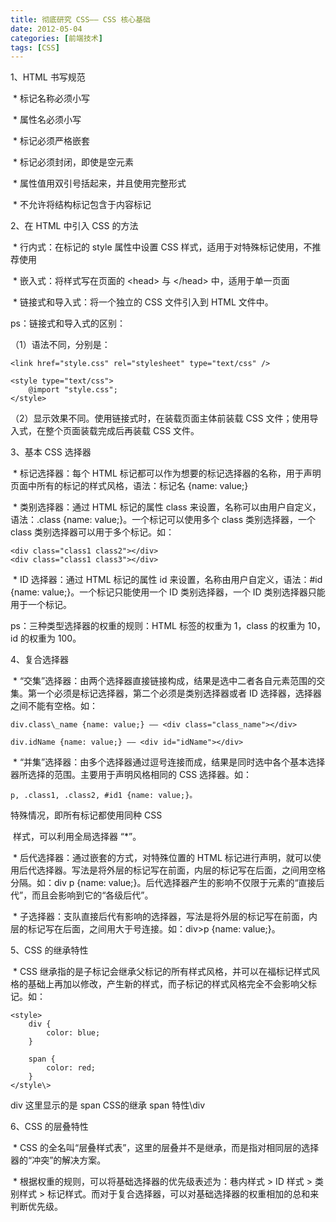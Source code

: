 ```yaml
---
title: 彻底研究 CSS—— CSS 核心基础
date: 2012-05-04
categories: [前端技术]
tags: [CSS]
---
```


1、HTML 书写规范

 \* 标记名称必须小写

 \* 属性名必须小写

 \* 标记必须严格嵌套

 \* 标记必须封闭，即使是空元素

 \* 属性值用双引号括起来，并且使用完整形式

 \* 不允许将结构标记包含于内容标记


2、在 HTML 中引入 CSS 的方法

 \* 行内式：在标记的 style 属性中设置 CSS
样式，适用于对特殊标记使用，不推荐使用

 \* 嵌入式：将样式写在页面的 \<head\> 与 \</head\> 中，适用于单一页面

 \* 链接式和导入式：将一个独立的 CSS 文件引入到 HTML 文件中。


ps：链接式和导入式的区别：

（1）语法不同，分别是：
```
<link href="style.css" rel="stylesheet" type="text/css" />
```

```
<style type="text/css">
	@import "style.css";
</style>
```

（2）显示效果不同。使用链接式时，在装载页面主体前装载 CSS
文件；使用导入式，在整个页面装载完成后再装载 CSS 文件。


3、基本 CSS 选择器

 \* 标记选择器：每个 HTML
标记都可以作为想要的标记选择器的名称，用于声明页面中所有的标记的样式风格，语法：标记名
{name: value;}


 \* 类别选择器：通过 HTML 标记的属性 class
来设置，名称可以由用户自定义，语法：.class {name:
value;}。一个标记可以使用多个 class 类别选择器，一个 class
类别选择器可以用于多个标记。如：
```
<div class="class1 class2"></div>
<div class="class1 class3"></div>
```

 \* ID 选择器：通过 HTML 标记的属性 id 来设置，名称由用户自定义，语法：\#id
{name: value;}。一个标记只能使用一个 ID 类别选择器，一个 ID
类别选择器只能用于一个标记。


ps：三种类型选择器的权重的规则：HTML 标签的权重为 1，class 的权重为 10，id
的权重为 100。


4、复合选择器

 \*
“交集”选择器：由两个选择器直接链接构成，结果是选中二者各自元素范围的交集。第一个必须是标记选择器，第二个必须是类别选择器或者
ID 选择器，选择器之间不能有空格。如：
```
div.class\_name {name: value;} —— <div class="class_name"></div> 

div.idName {name: value;} —— <div id="idName"></div> 
```

 \*
“并集”选择器：由多个选择器通过逗号连接而成，结果是同时选中各个基本选择器所选择的范围。主要用于声明风格相同的
CSS 选择器。如：
```
p, .class1, .class2, #id1 {name: value;}。
```

特殊情况，即所有标记都使用同种 CSS

 样式，可以利用全局选择器 “\*”。


 \* 后代选择器：通过嵌套的方式，对特殊位置的 HTML
标记进行声明，就可以使用后代选择器。写法是将外层的标记写在前面，内层的标记写在后面，之间用空格分隔。如：div
p {name:
value;}。后代选择器产生的影响不仅限于元素的“直接后代”，而且会影响到它的“各级后代”。


 \*
子选择器：支队直接后代有影响的选择器，写法是将外层的标记写在前面，内层的标记写在后面，之间用大于号连接。如：div\>p
{name: value;}。


5、CSS 的继承特性

 \* CSS
继承指的是子标记会继承父标记的所有样式风格，并可以在福标记样式风格的基础上再加以修改，产生新的样式，而子标记的样式风格完全不会影响父标记。如：
```
<style>
    div {
        color: blue;
    }

    span {
        color: red;
    }
</style\>
```

div 这里显示的是 span CSS的继承 span 特性\div


6、CSS 的层叠特性

 \* CSS
的全名叫“层叠样式表”，这里的层叠并不是继承，而是指对相同层的选择器的“冲突”的解决方案。


 \* 根据权重的规则，可以将基础选择器的优先级表述为：巷内样式 \> ID 样式 \>
类别样式 \>
标记样式。而对于复合选择器，可以对基础选择器的权重相加的总和来判断优先级。
